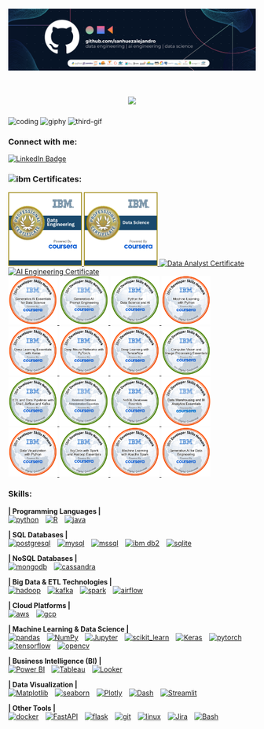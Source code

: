 ![MasterHead](https://github.com/sanhuezalejandro/img/blob/main/banner.png)
<body>
  <h1 align="center">
    <img src="https://readme-typing-svg.herokuapp.com/?font=Righteous&size=35&center=true&vCenter=true&width=500&height=70&duration=4000&lines=Hi+There!+👋;+I'm+Alejandro+Sanhueza;a+data+enthusiast!;from+Santiago+Chile+🇨🇱;" />
  </h1>
  
  <div class="center">
    <img alt="coding" width="278" src="https://media3.giphy.com/media/v1.Y2lkPTc5MGI3NjExMjBlZ2V6MjJ5azRtYm9qMHVmd2M0cDVydjZzZzFsNDg1a2U5aWY1dCZlcD12MV9pbnRlcm5hbF9naWZfYnlfaWQmY3Q9Zw/7c8QeB0VMddFOuu4iR/giphy.gif">
    <img alt="giphy" width="278" src="https://media3.giphy.com/media/v1.Y2lkPTc5MGI3NjExdWg4MzhxaDU5bXR5YzB5eDN5NXRzZW01Y2Z2bmdlMHZ5ZGg4a2VsbSZlcD12MV9pbnRlcm5naWZfYnlfaWQmY3Q9Zw/coxQHKASG60HrHtvkt/giphy.gif">
    <img alt="third-gif" width="278" src="https://media2.giphy.com/media/v1.Y2lkPTc5MGI3NjExNnExaHp5MDFzbnVxNmh6d3k5OGdpcDRzNm03NHoxMm5kY3l1bGxrcSZlcD12MV9pbnRlcm5naWZfYnlfaWQmY3Q9Zw/vISmwpBJUNYzukTnVx/giphy.gif">
  </div>
</body>

<h3 align="left">Connect with me:</h3>
<p align="left">
<div id="badges">
  <a href="https://linkedin.com/in/sanhuezalejandro" target="_blank" rel="noreferrer">
    <img src="https://img.shields.io/badge/LinkedIn-blue?style=for-the-badge&logo=linkedin&logoColor=white" alt="LinkedIn Badge"/>
  </a>
</div>

<h3 align="left"><img src="https://cdn.worldvectorlogo.com/logos/ibm.svg" alt="ibm" width="40"> Certificates:</h3>
<p align="left">
  <a href="https://www.credly.com/badges/70c3a266-3372-44b0-b534-d6cffe96000e/public_url">
    <img src="https://github.com/sanhuezalejandro/img/blob/main/data-engineering-professional-certificate.png" alt="Data Engineer Certificate" width="150" height="150" style="border: none;">
  </a>  
  <a href="https://www.credly.com/badges/a860857e-c25d-43a7-b347-95b7282b1454">
    <img src="https://github.com/sanhuezalejandro/img/blob/main/Data_Science_Certificate.png" alt="Data Science Certificate" width="150" height="150" style="border: none;">
  </a>
  <a href="https://www.credly.com/badges/2476e36e-2295-464b-bb93-2d6d5b0e5c0c" target="_blank" rel="noopener noreferrer" style="display: inline-block; ">
    <img src="https://images.credly.com/size/220x220/images/462503e9-d76e-47ce-b82e-1d7df909ba70/Professional_Certificate_-_Data_Analyst.png" alt="Data Analyst Certificate" width="150" height="150" style="border: none;">
  </a>
  <a href="https://www.credly.com/badges/a89fdb96-2c88-4fa5-a617-037f210b4cad" target="_blank" rel="noopener noreferrer" style="display: inline-block; ">
    <img src="https://images.credly.com/size/220x220/images/5d33407f-063c-41e1-ab97-79603bd33095/Professional_Certificate_-_AI_Engineering.png" alt="AI Engineering Certificate" width="150" height="150" style="border: none;">
  </a><br>

<a href="https://www.credly.com/badges/904f1f8e-4d24-4e71-adf6-c6ad32ca08ca" target="_blank" rel="noopener noreferrer">
  <img src="https://github.com/sanhuezalejandro/img/blob/main/generative-ai-essentials-for-data-science%20(1).png" alt="Additional Certificate" width="100" height="100">
</a>
<a href="https://www.credly.com/badges/90a9537c-773f-4793-a73a-4086c52b2930" target="_blank" rel="noopener noreferrer">
  <img src="https://github.com/sanhuezalejandro/img/blob/main/generative-ai-prompt-engineering%20(1).png" alt="New Certificate" width="100" height="100">
</a>
<a href="https://www.credly.com/badges/cefa89f5-c448-4b13-8dd7-61d532afd90d" target="_blank" rel="noopener noreferrer">
  <img src="https://github.com/sanhuezalejandro/img/blob/main/python_data.png" alt="Python for Data Science and AI Certificate" width="100" height="100">
</a>
<a href="https://www.credly.com/badges/e292da91-7dd0-491d-8f4a-27b608548c4b" target="_blank" rel="noopener noreferrer">
  <img src="https://github.com/sanhuezalejandro/img/blob/main/machine_learning_with_python.png" alt="Machine Learning with Python Certificate" width="100" height="100">
</a>
<a href="https://www.credly.com/badges/4832e10e-05a1-4cae-b726-22de9e500343" target="_blank" rel="noopener noreferrer">
  <img src="https://github.com/sanhuezalejandro/img/blob/main/Deep_learning_keras.png" alt="IBM AI - Deep Learning Essentials with Keras Certificate" width="100" height="100">
</a>
<a href="https://www.credly.com/badges/895e1475-288a-44ee-bd2b-40d666d973ad" target="_blank" rel="noopener noreferrer">
  <img src="https://github.com/sanhuezalejandro/img/blob/main/Pytorch.png" alt="IBM AI - Deep Neural Networks with PyTorch Certificate" width="100" height="100">
</a>
<a href="https://www.credly.com/badges/f8786dfa-5f1c-413b-b10a-ddda2fefcfae" target="_blank" rel="noopener noreferrer">
  <img src="https://github.com/sanhuezalejandro/img/blob/main/Deep_Learning_with_Tensorflow_Certificate.png" alt="Deep Learning with Tensorflow Certificate" width="100" height="100">
</a>
<a href="https://www.credly.com/badges/c905b8cc-cf75-414b-85a3-5765a41eea94" target="_blank" rel="noopener noreferrer">
  <img src="https://github.com/sanhuezalejandro/img/blob/main/computervision.png" alt="Computer Vision and Image Processing Essentials Certificate" width="100" height="100">
</a><br>

<a href="https://www.credly.com/badges/6ccfcab2-178e-48e1-b557-dcd8c5482067" target="_blank" rel="noopener noreferrer">
  <img src="https://github.com/sanhuezalejandro/img/blob/main/ETL.png" alt="ETL and Data Pipelines with Shell, Airflow, and Kafka Certificate" width="100" height="100">
</a>
<a href="https://www.credly.com/badges/13db92ab-d364-4556-ad6f-88b38f126e6d" target="_blank" rel="noopener noreferrer">
  <img src="https://github.com/sanhuezalejandro/img/blob/main/relational-database-administration-essentials%20(1).png" alt="New Certificate" width="100" height="100">
</a>
<a href="https://www.credly.com/badges/00c665f3-2172-46b7-a215-cbb68714ede9" target="_blank" rel="noopener noreferrer">
  <img src="https://github.com/sanhuezalejandro/img/blob/main/NoSQL.png" alt="NoSQL Databases Essentials Certificate" width="100" height="100">
</a>
<a href="https://www.credly.com/badges/6ad93019-67bd-4a35-b14d-182c5ccdf9d2" target="_blank" rel="noopener noreferrer">
  <img src="https://github.com/sanhuezalejandro/img/blob/main/data-warehousing-and-bi-analytics-essentials.png" alt="Certificate" width="100" height="100">
</a>
<a href="https://www.credly.com/badges/29cfbfff-a7df-43a6-864b-3fb863c025b2" target="_blank" rel="noopener noreferrer">
  <img src="https://github.com/sanhuezalejandro/img/blob/main/Data%20Visualization%20with%20Python.png" alt="Data Visualization with Python Certificate" width="100" height="100">
</a>
<a href="https://www.credly.com/badges/08b39c15-3a8a-4981-ade5-755b973e518a/public_url" target="_blank" rel="noreferrer">
  <img src="https://github.com/sanhuezalejandro/img/blob/main/BigDataSpark.png" alt="Big Data Spark" width="100" height="100""/>
</a>
<a href="https://www.credly.com/badges/59cfcae0-7db1-40a9-8ef0-861830718adb/public_url" target="_blank" rel="noreferrer">
  <img src="https://github.com/sanhuezalejandro/img/blob/main/ML_Spark.png" alt="ML Spark" width="100" height="100""/>
</a>
<a href="https://www.credly.com/badges/2a404c39-2df2-4dff-bbe7-c4a0fc9a9f96" target="_blank" rel="noreferrer">
  <img src="https://github.com/sanhuezalejandro/img/blob/main/Generative_AI_for_Data_Engineering.png" alt="Gen AI Data Engineering" width="100" height="100""/>
</a>

</p>




<h3 align="left">Skills:</h3>
<p align="left">

<!-- Programming Languages -->
<strong>| Programming Languages |</strong><br>
<a href="https://www.python.org" target="_blank" rel="noreferrer" style="display: inline-block; margin-right: 10px;"> 
  <img src="https://img.shields.io/badge/Python-3776AB?style=for-the-badge&logo=python&logoColor=white" alt="python"/> 
</a>
<a href="https://www.r-project.org/" target="_blank" rel="noreferrer" style="display: inline-block; margin-right: 10px;"> 
  <img src="https://img.shields.io/badge/R-276DC3?style=for-the-badge&logo=r&logoColor=white" alt="R"/> 
</a>
<a href="https://www.java.com" target="_blank" rel="noreferrer" style="display: inline-block; margin-right: 10px;"> 
  <img src="https://img.shields.io/badge/Java-007396?style=for-the-badge&logo=java&logoColor=white" alt="java"/> 
</a> 

<!-- Databases -->
<strong>| SQL Databases |</strong><br>
<a href="https://www.postgresql.org" target="_blank" rel="noreferrer" style="display: inline-block; margin-right: 10px;"> 
  <img src="https://img.shields.io/badge/PostgreSQL-336791?style=for-the-badge&logo=postgresql&logoColor=white" alt="postgresql"/> 
</a>
<a href="https://www.mysql.com/" target="_blank" rel="noreferrer" style="display: inline-block; margin-right: 10px;"> 
  <img src="https://img.shields.io/badge/MySQL-4479A1?style=for-the-badge&logo=mysql&logoColor=white" alt="mysql"/> 
</a>
<a href="https://www.microsoft.com/en-us/sql-server" target="_blank" rel="noreferrer" style="display: inline-block; margin-right: 10px;"> 
  <img src="https://img.shields.io/badge/Microsoft%20SQL%20Server-CC2927?style=for-the-badge&logo=microsoft-sql-server&logoColor=white" alt="mssql"/> 
</a>
<a href="https://www.ibm.com/analytics/db2" target="_blank" rel="noreferrer" style="display: inline-block; margin-right: 10px;"> 
  <img src="https://img.shields.io/badge/IBM%20Db2-0576B9?style=for-the-badge&logo=ibm&logoColor=white" alt="ibm db2"/> 
</a>
<a href="https://www.sqlite.org/" target="_blank" rel="noreferrer" style="display: inline-block; margin-right: 10px;"> 
  <img src="https://img.shields.io/badge/SQLite-003B57?style=for-the-badge&logo=sqlite&logoColor=white" alt="sqlite"/> 
</a>

<strong>| NoSQL Databases |</strong><br>
<a href="https://www.mongodb.com/" target="_blank" rel="noreferrer" style="display: inline-block; margin-right: 10px;"> 
  <img src="https://img.shields.io/badge/MongoDB-47A248?style=for-the-badge&logo=mongodb&logoColor=white" alt="mongodb"/> 
</a>
<a href="https://cassandra.apache.org/" target="_blank" rel="noreferrer" style="display: inline-block; margin-right: 10px;"> 
  <img src="https://img.shields.io/badge/Cassandra-1287B1?style=for-the-badge&logo=apache-cassandra&logoColor=white" alt="cassandra"/> 
</a> 

<!-- Big Data Technologies -->
<strong>| Big Data & ETL Technologies |</strong><br>
<a href="https://hadoop.apache.org/" target="_blank" rel="noreferrer" style="display: inline-block; margin-right: 10px;"> 
  <img src="https://img.shields.io/badge/Hadoop-66CCFF?style=for-the-badge&logo=apache-hadoop&logoColor=white" alt="hadoop"/> 
</a>
<a href="https://kafka.apache.org/" target="_blank" rel="noreferrer" style="display: inline-block; margin-right: 10px;"> 
  <img src="https://img.shields.io/badge/Kafka-231F20?style=for-the-badge&logo=apache-kafka&logoColor=white" alt="kafka"/> 
</a>
<a href="https://spark.apache.org" target="_blank" rel="noreferrer" style="display: inline-block; margin-right: 10px;">
  <img src="https://img.shields.io/badge/Apache%20Spark-E25A1C?style=for-the-badge&logo=apachespark&logoColor=white" alt="spark"/>
</a>
<a href="https://airflow.apache.org/" target="_blank" rel="noreferrer" style="display: inline-block; margin-right: 10px;">
  <img src="https://img.shields.io/badge/Apache%20Airflow-017CEE?style=for-the-badge&logo=apacheairflow&logoColor=white" alt="airflow"/>
</a>

<!-- Cloud Platforms -->
<strong>| Cloud Platforms |</strong><br>
<a href="https://aws.amazon.com" target="_blank" rel="noreferrer" style="display: inline-block; margin-right: 10px;"> 
  <img src="https://img.shields.io/badge/Amazon%20AWS-232F3E?style=for-the-badge&logo=amazon-aws&logoColor=white" alt="aws"/> 
</a>
<a href="https://cloud.google.com" target="_blank" rel="noreferrer" style="display: inline-block; margin-right: 10px;"> 
  <img src="https://img.shields.io/badge/Google%20Cloud-4285F4?style=for-the-badge&logo=google-cloud&logoColor=white" alt="gcp"/> 
</a>

<!-- Machine Learning & Data Science -->
<strong>| Machine Learning & Data Science |</strong><br>
<a href="https://pandas.pydata.org/" target="_blank" rel="noreferrer" style="display: inline-block; margin-right: 10px;"> 
  <img src="https://img.shields.io/badge/Pandas-150458?style=for-the-badge&logo=pandas&logoColor=white" alt="pandas"/> 
</a>
<a href="https://numpy.org/" target="_blank" rel="noreferrer" style="display: inline-block; margin-right: 10px;">
  <img src="https://img.shields.io/badge/NumPy-013243?style=for-the-badge&logo=numpy&logoColor=white" alt="NumPy"/>
</a>
<a href="https://jupyter.org/" target="_blank" rel="noreferrer" style="display: inline-block; margin-right: 10px;"> 
  <img src="https://img.shields.io/badge/Jupyter-F37626?style=for-the-badge&logo=jupyter&logoColor=white" alt="Jupyter"/>
</a>
<a href="https://scikit-learn.org/" target="_blank" rel="noreferrer" style="display: inline-block; margin-right: 10px;"> 
  <img src="https://img.shields.io/badge/scikit--learn-F7931E?style=for-the-badge&logo=scikit-learn&logoColor=white" alt="scikit_learn"/> 
</a>
<a href="https://keras.io/" target="_blank" rel="noreferrer" style="display: inline-block; margin-right: 10px;">
  <img src="https://img.shields.io/badge/Keras-D00000?style=for-the-badge&logo=keras&logoColor=white" alt="Keras"/>
</a>
<a href="https://pytorch.org/" target="_blank" rel="noreferrer" style="display: inline-block; margin-right: 10px;"> 
  <img src="https://img.shields.io/badge/PyTorch-EE4C2C?style=for-the-badge&logo=pytorch&logoColor=white" alt="pytorch"/> 
</a>
<a href="https://www.tensorflow.org" target="_blank" rel="noreferrer" style="display: inline-block; margin-right: 10px;"> 
  <img src="https://img.shields.io/badge/TensorFlow-FF6F00?style=for-the-badge&logo=tensorflow&logoColor=white" alt="tensorflow"/> 
</a>
<a href="https://opencv.org/" target="_blank" rel="noreferrer" style="display: inline-block; margin-right: 10px;"> 
  <img src="https://img.shields.io/badge/OpenCV-5C3EE8?style=for-the-badge&logo=opencv&logoColor=white" alt="opencv"/> 
</a>

<!-- Business Intelligence (BI) -->
<strong>| Business Intelligence (BI) |</strong><br>
<a href="https://powerbi.microsoft.com/" target="_blank" rel="noreferrer" style="display: inline-block; margin-right: 10px;"> 
  <img src="https://img.shields.io/badge/Power%20BI-F2C811?style=for-the-badge&logo=power-bi&logoColor=white" alt="Power BI"/> 
</a>
<a href="https://www.tableau.com/" target="_blank" rel="noreferrer" style="display: inline-block; margin-right: 10px;"> 
  <img src="https://img.shields.io/badge/Tableau-E97627?style=for-the-badge&logo=tableau&logoColor=white" alt="Tableau"/> 
</a>
<a href="https://looker.com/" target="_blank" rel="noreferrer" style="display: inline-block; margin-right: 10px;"> 
  <img src="https://img.shields.io/badge/Looker-4285F4?style=for-the-badge&logo=looker&logoColor=white" alt="Looker"/> 
</a>
<!-- Data Visualization -->
<strong>| Data Visualization |</strong><br>
<a href="https://matplotlib.org/" target="_blank" rel="noreferrer" style="display: inline-block; margin-right: 10px;"> 
  <img src="https://img.shields.io/badge/Matplotlib-3776AB?style=for-the-badge&logo=matplotlib&logoColor=white" alt="Matplotlib"/> 
</a>
<a href="https://seaborn.pydata.org/" target="_blank" rel="noreferrer" style="display: inline-block; margin-right: 10px;"> 
  <img src="https://img.shields.io/badge/Seaborn-3776AB?style=for-the-badge&logo=seaborn&logoColor=white" alt="seaborn"/> 
</a>
<a href="https://plotly.com/" target="_blank" rel="noreferrer" style="display: inline-block; margin-right: 10px;"> 
  <img src="https://img.shields.io/badge/Plotly-3F4F75?style=for-the-badge&logo=plotly&logoColor=white" alt="Plotly"/> 
</a>
<a href="https://plotly.com/dash/" target="_blank" rel="noreferrer" style="display: inline-block; margin-right: 10px;">
  <img src="https://img.shields.io/badge/Dash-3E4E88?style=for-the-badge&logo=plotly&logoColor=white" alt="Dash"/>
</a>
<a href="https://www.streamlit.io/" target="_blank" rel="noreferrer" style="display: inline-block; margin-right: 10px;"> 
  <img src="https://img.shields.io/badge/Streamlit-FF4B4B?style=for-the-badge&logo=streamlit&logoColor=white" alt="Streamlit"/> 
</a>
<!-- Other Tools -->
<strong>| Other Tools |</strong><br>
<a href="https://www.docker.com/" target="_blank" rel="noreferrer" style="display: inline-block; margin-right: 10px;"> 
  <img src="https://img.shields.io/badge/Docker-2496ED?style=for-the-badge&logo=docker&logoColor=white" alt="docker"/> 
</a>
<a href="https://fastapi.tiangolo.com/" target="_blank" rel="noreferrer" style="display: inline-block; margin-right: 10px;"> 
  <img src="https://img.shields.io/badge/FastAPI-009688?style=for-the-badge&logo=fastapi&logoColor=white" alt="FastAPI"/>
</a>
<a href="https://flask.palletsprojects.com/" target="_blank" rel="noreferrer" style="display: inline-block; margin-right: 10px;"> 
  <img src="https://img.shields.io/badge/Flask-000000?style=for-the-badge&logo=flask&logoColor=white" alt="flask"/> 
</a>
<a href="https://git-scm.com/" target="_blank" rel="noreferrer" style="display: inline-block; margin-right: 10px;"> 
  <img src="https://img.shields.io/badge/Git-F05032?style=for-the-badge&logo=git&logoColor=white" alt="git"/> 
</a>
<a href="https://www.linux.org/" target="_blank" rel="noreferrer" style="display: inline-block; margin-right: 10px;"> 
  <img src="https://img.shields.io/badge/Linux-FCC624?style=for-the-badge&logo=linux&logoColor=black" alt="linux"/> 
</a>
<a href="https://www.atlassian.com/software/jira" target="_blank" rel="noreferrer" style="display: inline-block; margin-right: 10px;"> 
  <img src="https://img.shields.io/badge/Jira-0052CC?style=for-the-badge&logo=jira&logoColor=white" alt="Jira"/> 
</a>
<a href="https://www.gnu.org/software/bash/" target="_blank" rel="noreferrer" style="display: inline-block; margin-right: 10px;"> 
  <img src="https://img.shields.io/badge/Bash-4EAA25?style=for-the-badge&logo=gnu-bash&logoColor=white" height="10" alt="Bash"/> 
</a>


</p>


